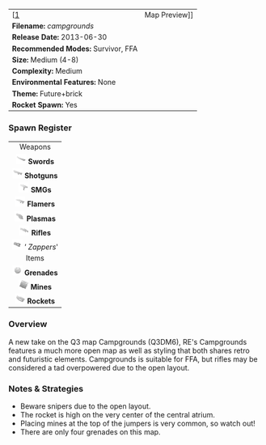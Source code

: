 |                                                              |                                                |
|--------------------------------------------------------------|------------------------------------------------|
| \[[1](File:campgrounds.png%7Cthumb%7Ccenter)|Map Preview\]\] | **Authors: "*ballist1c*" & *"Greaserpirate"*** |
| **Filename:** *campgrounds*                                  |
| **Release Date:** 2013-06-30                                 |
| **Recommended Modes:** Survivor, FFA                         |
| **Size:** Medium (4-8)                                       |
| **Complexity:** Medium                                       |
| **Environmental Features:** None                             |
| **Theme:** Future+brick                                      |
| **Rocket Spawn:** Yes                                        |

### Spawn Register

|                                                                                                         |
|:-------------------------------------------------------------------------------------------------------:|
|                                                 Weapons                                                 |
|           <img src="Sword.png" title="fig:Sword.png" alt="Sword.png" width="20" /> **Swords**           |
|       <img src="Shotgun.png" title="fig:Shotgun.png" alt="Shotgun.png" width="20" /> **Shotguns**       |
|               <img src="Smg.png" title="fig:Smg.png" alt="Smg.png" width="20" /> **SMGs**               |
|         <img src="Flamer.png" title="fig:Flamer.png" alt="Flamer.png" width="20" /> **Flamers**         |
|         <img src="Plasma.png" title="fig:Plasma.png" alt="Plasma.png" width="20" /> **Plasmas**         |
|           <img src="Rifle.png" title="fig:Rifle.png" alt="Rifle.png" width="20" /> **Rifles**           |
| <img src="Zapper_grey.png" title="fig:Zapper_grey.png" alt="Zapper_grey.png" width="20" /> *' Zappers*' |
|                                                  Items                                                  |
|       <img src="Grenade.png" title="fig:Grenade.png" alt="Grenade.png" width="20" /> **Grenades**       |
|             <img src="Mine.png" title="fig:Mine.png" alt="Mine.png" width="20" /> **Mines**             |
|         <img src="Rocket.png" title="fig:Rocket.png" alt="Rocket.png" width="20" /> **Rockets**         |

### Overview

A new take on the Q3 map Campgrounds (Q3DM6), RE's Campgrounds features a much more open map as well as styling that both shares retro and futuristic elements. Campgrounds is suitable for FFA, but rifles may be considered a tad overpowered due to the open layout.

### Notes & Strategies

-   Beware snipers due to the open layout.
-   The rocket is high on the very center of the central atrium.
-   Placing mines at the top of the jumpers is very common, so watch out!
-   There are only four grenades on this map.

